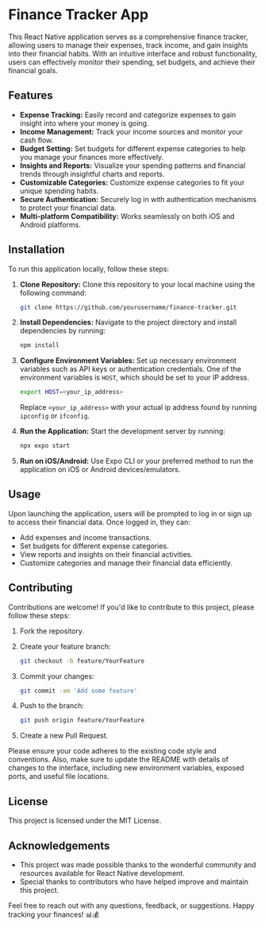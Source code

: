 # Finance Tracker App

This React Native application serves as a comprehensive finance tracker, allowing users to manage their expenses, track income, and gain insights into their financial habits. With an intuitive interface and robust functionality, users can effectively monitor their spending, set budgets, and achieve their financial goals.

## Features

- **Expense Tracking:** Easily record and categorize expenses to gain insight into where your money is going.
- **Income Management:** Track your income sources and monitor your cash flow.
- **Budget Setting:** Set budgets for different expense categories to help you manage your finances more effectively.
- **Insights and Reports:** Visualize your spending patterns and financial trends through insightful charts and reports.
- **Customizable Categories:** Customize expense categories to fit your unique spending habits.
- **Secure Authentication:** Securely log in with authentication mechanisms to protect your financial data.
- **Multi-platform Compatibility:** Works seamlessly on both iOS and Android platforms.

## Installation

To run this application locally, follow these steps:

1. **Clone Repository:** Clone this repository to your local machine using the following command:

   ```bash
   git clone https://github.com/yourusername/finance-tracker.git
   ```

2. **Install Dependencies:** Navigate to the project directory and install dependencies by running:

   ```bash
   npm install
   ```

3. **Configure Environment Variables:** Set up necessary environment variables such as API keys or authentication credentials. One of the environment variables is `HOST`, which should be set to your IP address.

   ```bash
   export HOST=<your_ip_address>
   ```

   Replace `<your_ip_address>` with your actual ip address found by running `ipconfig` or `ifconfig`.

4. **Run the Application:** Start the development server by running:

   ```bash
   npx expo start
   ```

5. **Run on iOS/Android:** Use Expo CLI or your preferred method to run the application on iOS or Android devices/emulators.

## Usage

Upon launching the application, users will be prompted to log in or sign up to access their financial data. Once logged in, they can:

- Add expenses and income transactions.
- Set budgets for different expense categories.
- View reports and insights on their financial activities.
- Customize categories and manage their financial data efficiently.

## Contributing

Contributions are welcome! If you'd like to contribute to this project, please follow these steps:

1. Fork the repository.
2. Create your feature branch:

   ```bash
   git checkout -b feature/YourFeature
   ```

3. Commit your changes:

   ```bash
   git commit -am 'Add some feature'
   ```

4. Push to the branch:

   ```bash
   git push origin feature/YourFeature
   ```

5. Create a new Pull Request.

Please ensure your code adheres to the existing code style and conventions. Also, make sure to update the README with details of changes to the interface, including new environment variables, exposed ports, and useful file locations.

## License

This project is licensed under the MIT License.

## Acknowledgements

- This project was made possible thanks to the wonderful community and resources available for React Native development.
- Special thanks to contributors who have helped improve and maintain this project.

Feel free to reach out with any questions, feedback, or suggestions. Happy tracking your finances! 📊💰
